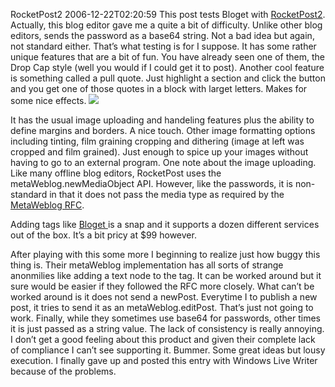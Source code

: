 RocketPost2
2006-12-22T02:20:59
This post tests Bloget with [RocketPost2](http://www.anconia.com/rocketpost/). Actually, this blog editor gave me a quite a bit of difficulty. Unlike other blog editors, sends the password as a base64 string. Not a bad idea but again, not standard either. That’s what testing is for I suppose. It has some rather unique features that are a bit of fun. You have already seen one of them, the Drop Cap style (well you would if I could get it to post). Another cool feature is something called a pull quote. Just highlight a section and click the button and you get one of those quotes in a block with larget letters. Makes for some nice effects. ![](http://mike-ward.net/content/images/blog/blogcglogo_8.png)

It has the usual image uploading and handeling features plus the ability to define margins and borders. A nice touch. Other image formatting options including tinting, film graining cropping and dithering (image at left was cropped and film grained). Just enough to spice up your images without having to go to an external program. One note about the image uploading. Like many offline blog editors, RocketPost uses the metaWeblog.newMediaObject API. However, like the passwords, it is non-standard in that it does not pass the media type as required by the [MetaWeblog RFC](http://www.xmlrpc.com/metaWeblogApi). 

Adding tags like [Bloget ](http://www.technorati.com/tag/Bloget)is a snap and it supports a dozen different services out of the box. It’s a bit pricy at $99 however. 

After playing with this some more I beginning to realize just how buggy this thing is. Their metaWeblog implementation has all sorts of strange anonmilies like adding a text node to the tag. It can be worked around but it sure would be easier if they followed the RFC more closely. What can’t be worked around is it does not send a newPost. Everytime I to publish a new post, it tries to send it as an metaWeblog.editPost. That’s just not going to work. Finally, while they sometimes use base64 for passwords, other times it is just passed as a string value. The lack of consistency is really annoying. I don’t get a good feeling about this product and given their complete lack of compliance I can’t see supporting it. Bummer. Some great ideas but lousy execution. I finally gave up and posted this entry with Windows Live Writer because of the problems.
